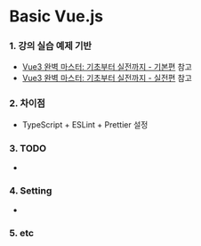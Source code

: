 # Basic Vue.js

### 1. 강의 실습 예제 기반

- [Vue3 완벽 마스터: 기초부터 실전까지 - 기본편](https://www.inflearn.com/course/vue-%EC%99%84%EB%B2%BD-%EA%B8%B0%EB%B3%B8 "Vue3 완벽
  마스터: 기초부터 실전까지 - 기본편") 참고
- [Vue3 완벽 마스터: 기초부터 실전까지 - 실전편](https://www.inflearn.com/course/vue-%EC%99%84%EB%B2%BD-%EC%8B%A4%EC%A0%84 "Vue3 완벽
  마스터: 기초부터 실전까지 - 실전편") 참고

### 2. 차이점

- TypeScript + ESLint + Prettier 설정

### 3. TODO

-

### 4. Setting

-

### 5. etc
